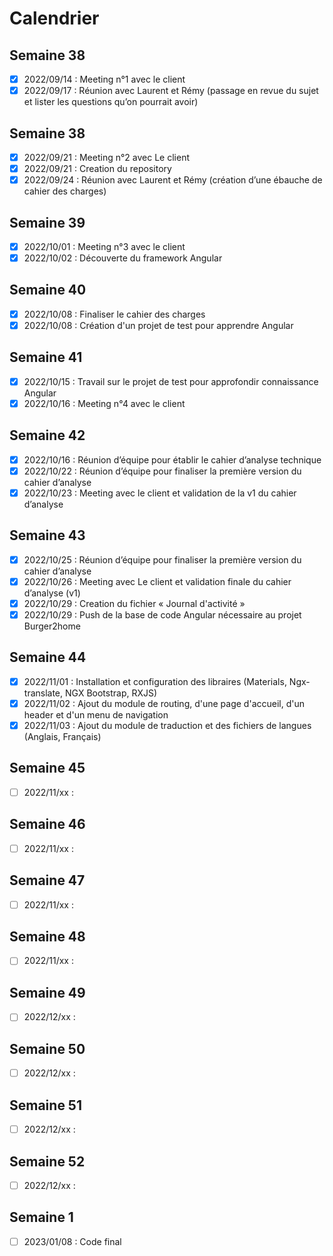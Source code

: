 # Calendrier
## Semaine 38
- [x] 2022/09/14 : Meeting n°1 avec le client
- [x] 2022/09/17 : Réunion avec Laurent et Rémy (passage en revue du sujet et lister les questions qu’on pourrait avoir)

## Semaine 38
- [x] 2022/09/21 : Meeting n°2 avec Le client
- [x] 2022/09/21 : Creation du repository
- [x] 2022/09/24 : Réunion avec Laurent et Rémy (création d’une ébauche de cahier des charges)

## Semaine 39
- [x] 2022/10/01 : Meeting n°3 avec le client
- [x] 2022/10/02 : Découverte du framework Angular

## Semaine 40
- [x] 2022/10/08 : Finaliser le cahier des charges
- [x] 2022/10/08 : Création d'un projet de test pour apprendre Angular

## Semaine 41
- [x] 2022/10/15 : Travail sur le projet de test pour approfondir connaissance Angular
- [x] 2022/10/16 : Meeting n°4 avec le client

## Semaine 42
- [x] 2022/10/16 : Réunion d’équipe pour établir le cahier d’analyse technique
- [x] 2022/10/22 : Réunion d’équipe pour finaliser la première version du cahier d’analyse
- [x] 2022/10/23 : Meeting avec le client et validation de la v1 du cahier d’analyse

## Semaine 43
- [x] 2022/10/25 : Réunion d’équipe pour finaliser la première version du cahier d’analyse
- [x] 2022/10/26 : Meeting avec Le client et validation finale du cahier d’analyse (v1)
- [x] 2022/10/29 : Creation du fichier « Journal d'activité »
- [x] 2022/10/29 : Push de la base de code Angular nécessaire au projet Burger2home

## Semaine 44
- [X] 2022/11/01 : Installation et configuration des libraires (Materials, Ngx-translate, NGX Bootstrap, RXJS)
- [X] 2022/11/02 : Ajout du module de routing, d'une page d'accueil, d'un header et d'un menu de navigation
- [X] 2022/11/03 : Ajout du module de traduction et des fichiers de langues (Anglais, Français)

## Semaine 45
- [ ] 2022/11/xx : 

## Semaine 46
- [ ] 2022/11/xx : 

## Semaine 47
- [ ] 2022/11/xx : 

## Semaine 48
- [ ] 2022/11/xx : 

## Semaine 49
- [ ] 2022/12/xx : 

## Semaine 50
- [ ] 2022/12/xx : 

## Semaine 51
- [ ] 2022/12/xx : 

## Semaine 52
- [ ] 2022/12/xx : 

## Semaine 1
- [ ] 2023/01/08 : Code final